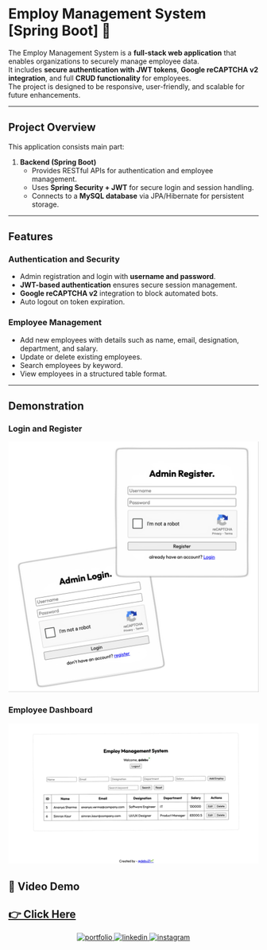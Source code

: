 # Employ Management System [Spring Boot] 🌱

 
The Employ Management System is a **full-stack web application** that enables organizations to securely manage employee data.  
It includes **secure authentication with JWT tokens**, **Google reCAPTCHA v2 integration**, and full **CRUD functionality** for employees.  
The project is designed to be responsive, user-friendly, and scalable for future enhancements.

---

## Project Overview

This application consists main part:

1. **Backend (Spring Boot)**
   - Provides RESTful APIs for authentication and employee management.
   - Uses **Spring Security + JWT** for secure login and session handling.
   - Connects to a **MySQL database** via JPA/Hibernate for persistent storage.


---

## Features

### Authentication and Security
- Admin registration and login with **username and password**.
- **JWT-based authentication** ensures secure session management.
- **Google reCAPTCHA v2** integration to block automated bots.
- Auto logout on token expiration.

### Employee Management
- Add new employees with details such as name, email, designation, department, and salary.
- Update or delete existing employees.
- Search employees by keyword.
- View employees in a structured table format.


---
## Demonstration

### Login and Register
![Login Page](https://raw.githubusercontent.com/debapriyo007/EMS-using-java/refs/heads/main/frontend-using-react/src/assets/demo-sc/Login_And_Register.jpg)

### Employee Dashboard
![Dashboard](https://raw.githubusercontent.com/debapriyo007/EMS-using-java/refs/heads/main/frontend-using-react/src/assets/demo-sc/Dashboard.jpg)


## 🎥 Video Demo
## [👉 Click Here ](https://youtu.be/rP7KPlEwFPo)


<p align="center">
  <a href="https://debu21.netlify.app/">
    <img src="https://img.shields.io/badge/my_portfolio-000?style=for-the-badge&logo=ko-fi&logoColor=white" alt="portfolio"/>
  </a>
  <a href="https://www.linkedin.com/">
    <img src="https://img.shields.io/badge/linkedin-0A66C2?style=for-the-badge&logo=linkedin&logoColor=white" alt="linkedin"/>
  </a>
  <a href="https://instagram.com/debu_21_21">
    <img src="https://img.shields.io/badge/instagram-E4405F?style=for-the-badge&logo=instagram&logoColor=white" alt="instagram"/>
  </a>
</p>





